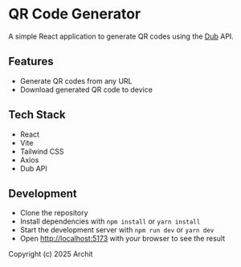 # QR Code Generator

A simple React application to generate QR codes using the [Dub](https://dub.sh/) API.

## Features

- Generate QR codes from any URL
- Download generated QR code to device

## Tech Stack

- React
- Vite
- Tailwind CSS
- Axios
- Dub API

## Development

- Clone the repository
- Install dependencies with `npm install` or `yarn install`
- Start the development server with `npm run dev` or `yarn dev`
- Open [http://localhost:5173](http://localhost:5173) with your browser to see the result


Copyright (c) 2025 Archit

